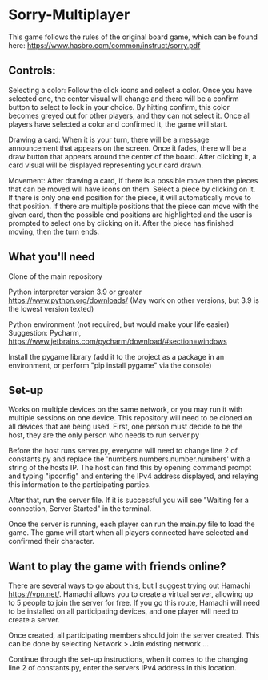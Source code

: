 # Sorry-Multiplayer

This game follows the rules of the original board game, which can be found here: https://www.hasbro.com/common/instruct/sorry.pdf

## Controls:
Selecting a color: Follow the click icons and select a color. Once you have selected one, the center visual will change and there will be a confirm button to select to lock in your choice. By hitting confirm, this color becomes greyed out for other players, and they can not select it. Once all players have selected a color and confirmed it, the game will start.

Drawing a card: When it is your turn, there will be a message announcement that appears on the screen. Once it fades, there will be a draw button that appears around the center of the board. After clicking it, a card visual will be displayed representing your card drawn. 

Movement: After drawing a card, if there is a possible move then the pieces that can be moved will have icons on them. Select a piece by clicking on it. If there is only one end position for the piece, it will automatically move to that position. If there are multiple positions that the piece can move with the given card, then the possible end positions are highlighted and the user is prompted to select one by clicking on it. After the piece has finished moving, then the turn ends.

## What you'll need
Clone of the main repository

Python interpreter version 3.9 or greater https://www.python.org/downloads/ (May work on other versions, but 3.9 is the lowest version texted)

Python environment (not required, but would make your life easier) Suggestion: Pycharm, https://www.jetbrains.com/pycharm/download/#section=windows

Install the pygame library (add it to the project as a package in an environment, or perform "pip install pygame" via the console)

## Set-up
Works on multiple devices on the same network, or you may run it with multiple sessions on one device. This repository will need to be cloned on all devices that are being used. First, one person must decide to be the host, they are the only person who needs to run server.py

Before the host runs server.py, everyone will need to change line 2 of constants.py and replace the 'numbers.numbers.number.numbers' with a string of the hosts IP. The host can find this by opening command prompt and typing "ipconfig" and entering the IPv4 address displayed, and relaying this information to the participating parties.

After that, run the server file. If it is successful you will see "Waiting for a connection, Server Started" in the terminal.

Once the server is running, each player can run the main.py file to load the game. The game will start when all players connected have selected and confirmed their character.

## Want to play the game with friends online?
There are several ways to go about this, but I suggest trying out Hamachi https://vpn.net/. Hamachi allows you to create a virtual server, allowing up to 5 people to join the server for free. If you go this route, Hamachi will need to be installed on all participating devices, and one player will need to create a server.

Once created, all participating members should join the server created. This can be done by selecting Network > Join existing network ...

Continue through the set-up instructions, when it comes to the changing line 2 of constants.py, enter the servers IPv4 address in this location.
